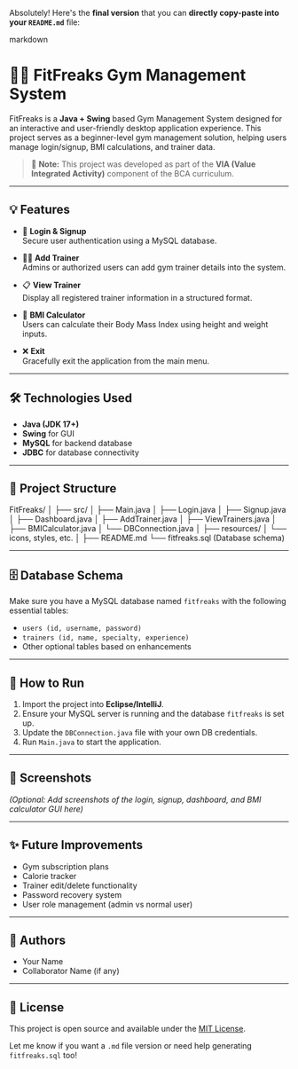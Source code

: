 Absolutely! Here's the **final version** that you can **directly copy-paste into your `README.md`** file:

markdown
# 🏋️‍♂️ FitFreaks Gym Management System

FitFreaks is a **Java + Swing** based Gym Management System designed for an interactive and user-friendly desktop application experience. This project serves as a beginner-level gym management solution, helping users manage login/signup, BMI calculations, and trainer data.

> 📝 **Note:** This project was developed as part of the **VIA (Value Integrated Activity)** component of the BCA curriculum.

---

## 💡 Features

- 🔐 **Login & Signup**  
  Secure user authentication using a MySQL database.

- 🧑‍🏫 **Add Trainer**  
  Admins or authorized users can add gym trainer details into the system.

- 📋 **View Trainer**  
  Display all registered trainer information in a structured format.

- 🧮 **BMI Calculator**  
  Users can calculate their Body Mass Index using height and weight inputs.

- ❌ **Exit**  
  Gracefully exit the application from the main menu.

---

## 🛠️ Technologies Used

- **Java (JDK 17+)**
- **Swing** for GUI
- **MySQL** for backend database
- **JDBC** for database connectivity

---

## 📁 Project Structure


FitFreaks/
│
├── src/
│   ├── Main.java
│   ├── Login.java
│   ├── Signup.java
│   ├── Dashboard.java
│   ├── AddTrainer.java
│   ├── ViewTrainers.java
│   ├── BMICalculator.java
│   └── DBConnection.java
│
├── resources/
│   └── icons, styles, etc.
│
├── README.md
└── fitfreaks.sql (Database schema)


---

## 🗄️ Database Schema

Make sure you have a MySQL database named `fitfreaks` with the following essential tables:

- `users (id, username, password)`
- `trainers (id, name, specialty, experience)`
- Other optional tables based on enhancements

---

## 🚀 How to Run

1. Import the project into **Eclipse/IntelliJ**.
2. Ensure your MySQL server is running and the database `fitfreaks` is set up.
3. Update the `DBConnection.java` file with your own DB credentials.
4. Run `Main.java` to start the application.

---

## 📸 Screenshots

*(Optional: Add screenshots of the login, signup, dashboard, and BMI calculator GUI here)*

---

## ✨ Future Improvements

- Gym subscription plans
- Calorie tracker
- Trainer edit/delete functionality
- Password recovery system
- User role management (admin vs normal user)

---

## 👥 Authors

- Your Name  
- Collaborator Name (if any)

---

## 📃 License

This project is open source and available under the [MIT License](LICENSE).

Let me know if you want a `.md` file version or need help generating `fitfreaks.sql` too!
